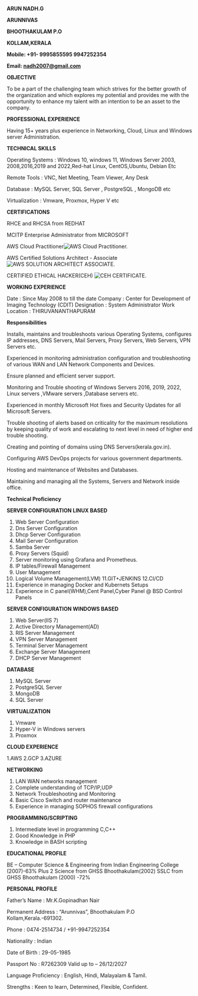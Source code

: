                                                                                   
**ARUN NADH.G**

**ARUNNIVAS**

**BHOOTHAKULAM P.O**

**KOLLAM,KERALA**

**Mobile: +91- 9995855595 9947252354**

**Email: nadh2007@gmail.com**	


**OBJECTIVE**	

  To be a part of the challenging team which strives for the better growth of the organization and which explores my potential and provides me with the opportunity to enhance my talent with an intention to be an asset to the company.
        

**PROFESSIONAL EXPERIENCE**
                
Having 15+ years plus experience in Networking, Cloud, Linux and Windows server Administration.
            
        
**TECHNICAL SKILLS**

Operating Systems	: Windows 10, windows 11, Windows Server 2003, 2008,2016,2019 and 2022,Red-hat Linux, CentOS,Ubuntu, Debian Etc

Remote Tools	:   VNC, Net Meeting, Team Viewer, Any Desk

Database	:   MySQL Server, SQL Server , PostgreSQL , MongoDB etc 

Virtualization	:   Vmware, Proxmox, Hyper V etc


**CERTIFICATIONS** 


RHCE and RHCSA from REDHAT 

MCITP Enterprise Administrator from MICROSOFT

AWS Cloud Practitioner![AWS Cloud Practitioner.](aws-certified-cloud-practitioner.png)

AWS Certified Solutions Architect - Associate![AWS SOLUTION ARCHITECT ASSOCIATE.](aws-certified-solutions-architect-associate.png)

CERTIFIED ETHICAL HACKER(CEH) ![CEH CERTIFICATE.](ceh.png)

   
**WORKING EXPERIENCE**	


Date			: Since May 2008 to till the date
Company	: Center for Development of Imaging Technology (CDIT)
Designation 		: System Administrator
Work Location	: THIRUVANANTHAPURAM

**Responsibilities** 



Installs, maintains and troubleshoots various Operating Systems, configures IP addresses, DNS Servers, Mail Servers, Proxy Servers, Web Servers, VPN Servers etc.

Experienced in monitoring administration configuration and troubleshooting of various WAN and LAN Network Components and Devices.

Ensure planned and efficient server support.

Monitoring and Trouble shooting of Windows Servers 2016, 2019, 2022,  Linux servers ,VMware servers ,Database servers etc.

Experienced in monthly Microsoft Hot fixes and Security Updates for all Microsoft Servers.

Trouble shooting of alerts based on criticality for the maximum resolutions by keeping quality of work and escalating to next level in need of higher end trouble shooting.

Creating and pointing of domains using DNS Servers(kerala.gov.in).

Configuring AWS DevOps projects for various government departments.

Hosting and maintenance of Websites and Databases.

Maintaining and managing all the Systems, Servers and Network inside office.


**Technical Proficiency**

**SERVER CONFIGURATION LINUX BASED**

1. Web Server Configuration
2. Dns Server Configuration
3. Dhcp Server Configuration
4. Mail Server Configuration
5. Samba Server
6. Proxy Servers (Squid)
7. Server monitoring using Grafana and Prometheus.
8. IP tables/Firewall Management
9. User Management
10. Logical Volume Management(LVM)
11.GIT+JENKINS 
12.CI/CD
13. Experience in managing Docker and Kubernets Setups
14. Experience in C panel(WHM),Cent Panel,Cyber Panel @ BSD Control Panels

**SERVER CONFIGURATION WINDOWS BASED**

1. Web Server(IIS 7)
2. Active Directory Management(AD)
3. RIS Server Management
4. VPN Server Management
5. Terminal Server Management
6. Exchange Server Management
7. DHCP Server Management


**DATABASE** 

1. MySQL Server
2. PostgreSQL Server
3. MongoDB
4. SQL Server


**VIRTUALIZATION**

1. Vmware 
2. Hyper-V in Windows servers
3. Proxmox

**CLOUD EXPERIENCE**

1.AWS 
2.GCP
3.AZURE


**NETWORKING**

1. LAN WAN networks management
2. Complete understanding of TCP/IP,UDP
3. Network Troubleshooting and Monitoring
4. Basic Cisco Switch and router maintenance
5. Experience in managing SOPHOS  firewall configurations


**PROGRAMMING/SCRIPTING**

1. Intermediate level in programming C,C++
2. Good Knowledge in PHP
3. Knowledge in BASH scripting





**EDUCATIONAL PROFILE**

BE – Computer Science & Engineering from Indian Engineering College    (2007)-63%
Plus 2 Science from GHSS Bhoothakulam(2002)
SSLC from GHSS Bhoothakulam (2000) -72%




**PERSONAL PROFILE**



Father’s Name 	        : Mr.K.Gopinadhan Nair
	
Permanent Address	: “Arunnivas”, Bhoothakulam P.O Kollam,Kerala.-691302.

Phone                   :       0474-2514734 / +91-9947252354

Nationality       	:	Indian

Date of Birth	        :	29-05-1985

Passport No	        :	R7262309 Valid up to – 26/12/2027

Language Proficiency	:	English, Hindi, Malayalam & Tamil.

Strengths		:       Keen to learn, Determined, Flexible, Confident.



